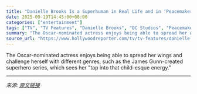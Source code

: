 ```yaml
---
title: "Danielle Brooks Is a Superhuman in Real Life and in ‘Peacemaker’"
date: 2025-09-19T14:45:00+08:00
categories: ["entertainment"]
tags: ["TV", "TV Features", "Danielle Brooks", "DC Studios", "Peacemaker", "Person of Interest"]
summary: "The Oscar-nominated actress enjoys being able to spread her wings and challenge herself with different genres, such as the James Gunn-created superhero series, which sees her \"tap into that child-esqu"
source_url: "https://www.hollywoodreporter.com/tv/tv-features/danielle-brooks-peacemaker-season-2-career-interview-1236372343/"
---
```


The Oscar-nominated actress enjoys being able to spread her wings and challenge herself with different genres, such as the James Gunn-created superhero series, which sees her "tap into that child-esque energy."

---

*来源: [原文链接](https://www.hollywoodreporter.com/tv/tv-features/danielle-brooks-peacemaker-season-2-career-interview-1236372343/)*

